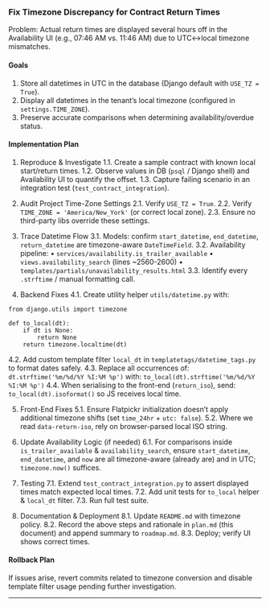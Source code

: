 ### Fix Timezone Discrepancy for Contract Return Times

Problem: Actual return times are displayed several hours off in the Availability UI (e.g., 07:46 AM vs. 11:46 AM) due to UTC↔local timezone mismatches.

#### Goals
1. Store all datetimes in UTC in the database (Django default with `USE_TZ = True`).
2. Display all datetimes in the tenant’s local timezone (configured in `settings.TIME_ZONE`).
3. Preserve accurate comparisons when determining availability/overdue status.

#### Implementation Plan

1. Reproduce & Investigate
   1.1. Create a sample contract with known local start/return times.
   1.2. Observe values in DB (`psql` / Django shell) and Availability UI to quantify the offset.
   1.3. Capture failing scenario in an integration test (`test_contract_integration`).

2. Audit Project Time-Zone Settings
   2.1. Verify `USE_TZ = True`.
   2.2. Verify `TIME_ZONE = 'America/New_York'` (or correct local zone).
   2.3. Ensure no third-party libs override these settings.

3. Trace Datetime Flow
   3.1. Models: confirm `start_datetime`, `end_datetime`, `return_datetime` are timezone-aware `DateTimeField`.
   3.2. Availability pipeline:
        • `services/availability.is_trailer_available`
        • `views.availability_search` (lines ~2560-2600)
        • `templates/partials/unavailability_results.html`
   3.3. Identify every `.strftime` / manual formatting call.

4. Backend Fixes
   4.1. Create utility helper `utils/datetime.py` with:
```
from django.utils import timezone

def to_local(dt):
    if dt is None:
        return None
    return timezone.localtime(dt)
```
   4.2. Add custom template filter `local_dt` in `templatetags/datetime_tags.py` to format dates safely.
   4.3. Replace all occurrences of:
        `dt.strftime('%m/%d/%Y %I:%M %p')`
        with:
        `to_local(dt).strftime('%m/%d/%Y %I:%M %p')`
   4.4. When serialising to the front-end (`return_iso`), send:
        `to_local(dt).isoformat()` so JS receives local time.

5. Front-End Fixes
   5.1. Ensure Flatpickr initialization doesn’t apply additional timezone shifts (set `time_24hr` + `utc: false`).
   5.2. Where we read `data-return-iso`, rely on browser-parsed local ISO string.

6. Update Availability Logic (if needed)
   6.1. For comparisons inside `is_trailer_available` & `availability_search`, ensure `start_datetime`, `end_datetime`, and `now` are all timezone-aware (already are) and in UTC; `timezone.now()` suffices.

7. Testing
   7.1. Extend `test_contract_integration.py` to assert displayed times match expected local times.
   7.2. Add unit tests for `to_local` helper & `local_dt` filter.
   7.3. Run full test suite.

8. Documentation & Deployment
   8.1. Update `README.md` with timezone policy.
   8.2. Record the above steps and rationale in `plan.md` (this document) and append summary to `roadmap.md`.
   8.3. Deploy; verify UI shows correct times.

#### Rollback Plan
If issues arise, revert commits related to timezone conversion and disable template filter usage pending further investigation.

---
